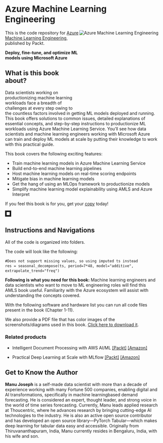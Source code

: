 # Azure Machine Learning Engineering	

<a href="https://www.packtpub.com/product/azure-machine-learning-engineering/9781803239309?utm_source=github&utm_medium=repository&utm_campaign=9781803239309"><img src="https://static.packt-cdn.com/products/9781803239309/cover/smaller" alt="Azure Machine Learning Engineering" height="256px" align="right"></a>

This is the code repository for [Azure Machine Learning Engineering](https://www.packtpub.com/product/azure-machine-learning-engineering/9781803239309?utm_source=github&utm_medium=repository&utm_campaign=9781803239309), published by Packt.

**Deploy, fine-tune, and optimize ML models using Microsoft Azure**

## What is this book about?
Data scientists working on productionizing machine learning workloads face a breadth of challenges at every step owing to the countless factors involved in getting ML models deployed and running. This book offers solutions to common issues, detailed explanations of essential concepts, and step-by-step instructions to productionize ML workloads using Azure Machine Learning Service. You’ll see how data scientists and machine learning engineers working with Microsoft Azure can train and deploy ML models at scale by putting their knowledge to work with this practical guide.

This book covers the following exciting features: 
* Train machine learning models in Azure Machine Learning Service
* Build end-to-end machine learning pipelines
* Host machine learning models on real-time scoring endpoints
* Mitigate bias in machine learning models
* Get the hang of using an MLOps framework to productionize models
* Simplify machine learning model explainability using AMLS and Azure Interpret

If you feel this book is for you, get your [copy](https://www.amazon.com/dp/B09NC5XJ6D) today!

<a href="https://www.packtpub.com/?utm_source=github&utm_medium=banner&utm_campaign=GitHubBanner"><img src="https://raw.githubusercontent.com/PacktPublishing/GitHub/master/GitHub.png" 
alt="https://www.packtpub.com/" border="5" /></a>


## Instructions and Navigations
All of the code is organized into folders.

The code will look like the following:
```
#Does not support missing values, so using imputed ts instead
res = seasonal_decompose(ts, period=7*48, model="additive",
extrapolate_trend="freq")
```

**Following is what you need for this book:**
Machine learning engineers and data scientists who want to move to ML engineering roles will find this AMLS book useful. Familiarity with the Azure ecosystem will assist with understanding the concepts covered.	

With the following software and hardware list you can run all code files present in the book (Chapter 1-11).



We also provide a PDF file that has color images of the screenshots/diagrams used in this book. [Click here to download it](https://packt.link/5NVrW).


### Related products <Other books you may enjoy>
* Intelligent Document Processing with AWS AI/ML [[Packt]](https://www.packtpub.com/product/intelligent-document-processing-with-aws-aiml/9781801810562) [[Amazon]](https://www.amazon.com/dp/1801073082)

* Practical Deep Learning at Scale with MLflow [[Packt]](https://www.packtpub.com/product/practical-deep-learning-at-scale-with-mlflow/9781803241333) [[Amazon]](https://www.amazon.com/dp/180324366X)

## Get to Know the Author
**Manu Joseph**
is a self-made data scientist with more than a decade of experience working with many
Fortune 500 companies, enabling digital and AI transformations, specifically in machine learningbased demand forecasting. He is considered an expert, thought leader, and strong voice in the world
of time series forecasting. Currently, Manu leads applied research at Thoucentric, where he advances
research by bringing cutting-edge AI technologies to the industry. He is also an active open source
contributor and has developed an open source library—PyTorch Tabular—which makes deep learning
for tabular data easy and accessible. Originally from Thiruvananthapuram, India, Manu currently
resides in Bengaluru, India, with his wife and son.
